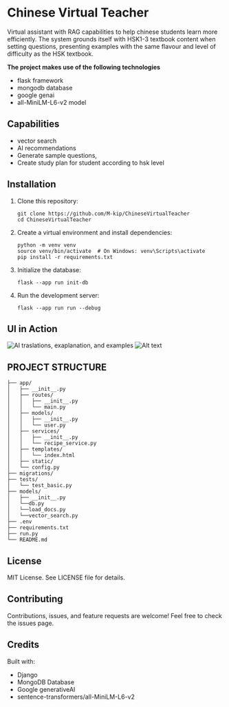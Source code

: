 # Chinese Virtual Teacher
Virtual assistant with RAG capabilities to help chinese students learn more efficiently. The system grounds itself with HSK1-3 textbook content when setting questions, presenting examples with the same flavour and level of difficulty as the HSK textbook.


**The project makes use of the following technologies**
- flask framework
- mongodb database
- google genai
- all-MiniLM-L6-v2 model


## Capabilities
- vector search
- AI recommendations
- Generate sample questions,
- Create study plan for student according to hsk level

## Installation

1. Clone this repository:
   ```
   git clone https://github.com/M-kip/ChineseVirtualTeacher
   cd ChineseVirtualTeacher
   ```

2. Create a virtual environment and install dependencies:
   ```
   python -m venv venv
   source venv/bin/activate  # On Windows: venv\Scripts\activate
   pip install -r requirements.txt
   ```

3. Initialize the database:
   ```
   flask --app run init-db
   ```

4. Run the development server:
   ```
   flask --app run run --debug
   ```
## UI in Action
![AI traslations, exaplanation, and examples ](./books/ui%20in%20action%201.png)
![Alt text](./books/ui%20in%20action%201.png)


## PROJECT STRUCTURE
```your_project/
├── app/
│   ├── __init__.py
│   ├── routes/
│   │   ├── __init__.py
│   │   └── main.py
│   ├── models/
│   │   ├── __init__.py
│   │   └── user.py
│   ├── services/
│   │   ├── __init__.py
│   │   └── recipe_service.py
│   ├── templates/
│   │   └── index.html
│   ├── static/
│   └── config.py
├── migrations/
├── tests/
│   └── test_basic.py
├── models/
│   ├── __init__.py
│   └──db.py
│   └──load_docs.py
│   └──vector_search.py
├── .env
├── requirements.txt
├── run.py
└── README.md
```

## License

MIT License. See LICENSE file for details.

## Contributing

Contributions, issues, and feature requests are welcome! Feel free to check the issues page.

## Credits

Built with:
- Django
- MongoDB Database
- Google generativeAI
- sentence-transformers/all-MiniLM-L6-v2
